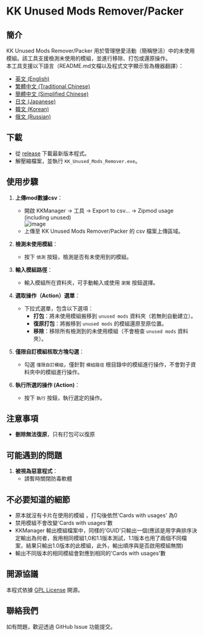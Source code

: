 # KK Unused Mods Remover/Packer

## 簡介
KK Unused Mods Remover/Packer 用於管理戀愛活動（簡稱戀活）中的未使用模組。該工具支援檢測未使用的模組，並進行移除、打包或還原操作。  
本工具支援以下語言（README.md文檔以及程式文字顯示皆為機器翻譯）：  
- [英文 (English)](README.en.md)  
- [繁體中文 (Traditional Chinese)](README.zh-TW.md)  
- [簡體中文 (Simplified Chinese)](README.zh-CN.md)  
- [日文 (Japanese)](README.ja.md)  
- [韓文 (Korean)](README.ko.md)  
- [俄文 (Russian)](README.ru.md)  

## 下載
- 從 [release](https://github.com/KKUnusedModsRemoverPacker/releases) 下載最新版本程式。  
- 解壓縮檔案，並執行 `KK_Unused_Mods_Remover.exe`。

## 使用步驟
1. **上傳mod數據csv**：
   - 開啟 KKManager -> 工具 -> Export to csv... -> Zipmod usage (including unused)  
     ![image](https://github.com/user-attachments/assets/38dfa3fd-14dd-459d-aef7-94d38aea2841)  
   - 上傳至 KK Unused Mods Remover/Packer 的 csv 檔案上傳區域。

2. **檢測未使用模組**：
   - 按下 `偵測` 按鈕，檢測是否有未使用到的模組。

3. **輸入模組路徑**：
   - 輸入模組所在資料夾，可手動輸入或使用 `瀏覽` 按鈕選擇。

4. **選取操作（Action）選單**：
   - 下拉式選單，包含以下選項：
     - **打包**：將未使用模組搬移到 `unused mods` 資料夾（若無則自動建立）。
     - **復原打包**：將搬移到 `unused mods` 的模組還原至原位置。
     - **移除**：移除所有檢測到的未使用模組（不會檢查 `unused mods` 資料夾）。

5. **僅限自訂模組核取方塊勾選**：
   - 勾選 `僅限自訂模組`，僅針對 `模組路徑` 根目錄中的模組進行操作，不會對子資料夾中的模組進行操作。

6. **執行所選的操作 (Action)**：
   - 按下 `執行` 按鈕，執行選定的操作。
  
## 注意事項
  - **刪除無法復原**，只有打包可以復原

## 可能遇到的問題
1. **被視為惡意程式**：
   - 請暫時關閉防毒軟體

## 不必要知道的細節
  - 原本就沒有卡片在使用的模組 ，打勾後依然'Cards with usages' 為0
  - 禁用模組不會改變'Cards with usages'數 
  - KKManager 輸出模組檔案中，同樣的'GUID'只輸出一個(應該是用字典排序決定輸出為何者，我用相同模組1,0和1.1版本測試，1.1版本也用了兩個不同檔案，結果只輸出1.0版本的此模組，此外，輸出順序與是否啟用模組無關)
  - 輸出不同版本的相同模組會對應到相同的'Cards with usages'數

## 開源協議
本程式依據 [GPL License](https://www.gnu.org/licenses/gpl-3.0.html) 開源。

## 聯絡我們
如有問題，歡迎透過 GitHub Issue 功能提交。
